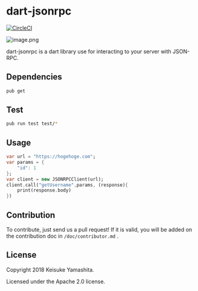 # dart-jsonrpc
[![CircleCI](https://circleci.com/gh/KeisukeYamashita/dart-jsonrpc.svg?style=svg&circle-token=5e4460848cf03bf59de8001ae9d7848b38cc37d2)](https://circleci.com/gh/KeisukeYamashita/dart-jsonrpc)

![image.png](https://qiita-image-store.s3.amazonaws.com/0/153320/e816b381-8c77-3937-d237-33644fbb101e.png)

dart-jsonrpc is a dart library use for interacting to your server with JSON-RPC.

## Dependencies

```bash
pub get
```

## Test

```bash
pub run test test/*
```

## Usage


```dart
var url = "https://hogehoge.com";
var params = {
    "id": 1
};
var client = new JSONRPCClient(url);
client.call("getUsername",params, (response){
    print(response.body)
})
```

## Contribution

To contribute, just send us a pull request!
If it is valid, you will be added on the contribution doc in `/doc/contributor.md` .

## License

Copyright 2018 Keisuke Yamashita.

Licensed under the Apache 2.0 license.
